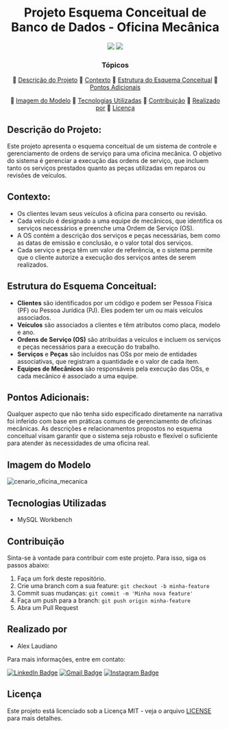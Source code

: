 <h1 align="center">Projeto Esquema Conceitual de Banco de Dados - Oficina Mecânica</h1>

<p align="center">
    <img src="http://img.shields.io/static/v1?label=STATUS&message=CONCLUIDO&color=green&style=for-the-badge"/>
    <img src="http://img.shields.io/static/v1?label=License&message=MIT&color=green&style=for-the-badge"/>
</p>

<div align="center">

### Tópicos

:small_blue_diamond: [Descrição do Projeto](#descrição-do-projeto)
:small_blue_diamond: [Contexto](#contexto)
:small_blue_diamond: [Estrutura do Esquema Conceitual](#estrutura-do-esquema-conceitual)
:small_blue_diamond: [Pontos Adicionais](#pontos-adicionais)

:small_blue_diamond: [Imagem do Modelo](#imagem-do-modelo)
:small_blue_diamond: [Tecnologias Utilizadas](#tecnologias-utilizadas)
:small_blue_diamond: [Contribuição](#contribuição)
:small_blue_diamond: [Realizado por](#realizado-por)
:small_blue_diamond: [Licença](#licença)

</div>

## Descrição do Projeto:

Este projeto apresenta o esquema conceitual de um sistema de controle e gerenciamento de ordens de serviço para uma oficina mecânica. O objetivo do sistema é gerenciar a execução das ordens de serviço, que incluem tanto os serviços prestados quanto as peças utilizadas em reparos ou revisões de veículos.

## Contexto:

* Os clientes levam seus veículos à oficina para conserto ou revisão.
* Cada veículo é designado a uma equipe de mecânicos, que identifica os serviços necessários e preenche uma Ordem de Serviço (OS).
* A OS contém a descrição dos serviços e peças necessárias, bem como as datas de emissão e conclusão, e o valor total dos serviços.
* Cada serviço e peça têm um valor de referência, e o sistema permite que o cliente autorize a execução dos serviços antes de serem realizados.

## Estrutura do Esquema Conceitual:

* **Clientes** são identificados por um código e podem ser Pessoa Física (PF) ou Pessoa Jurídica (PJ). Eles podem ter um ou mais veículos associados.
* **Veículos** são associados a clientes e têm atributos como placa, modelo e ano.
* **Ordens de Serviço (OS)** são atribuídas a veículos e incluem os serviços e peças necessários para a execução do trabalho.
* **Serviços** e **Peças** são incluídos nas OSs por meio de entidades associativas, que registram a quantidade e o valor de cada item.
* **Equipes de Mecânicos** são responsáveis pela execução das OSs, e cada mecânico é associado a uma equipe.

## Pontos Adicionais:

Qualquer aspecto que não tenha sido especificado diretamente na narrativa foi inferido com base em práticas comuns de gerenciamento de oficinas mecânicas. As descrições e relacionamentos propostos no esquema conceitual visam garantir que o sistema seja robusto e flexível o suficiente para atender às necessidades de uma oficina real.

## Imagem do Modelo

![cenario_oficina_mecanica](https://github.com/user-attachments/assets/cfd5a7c4-20e9-4dca-99d1-6b4f8827cf5b)

## Tecnologias Utilizadas

* MySQL Workbench

## Contribuição

Sinta-se à vontade para contribuir com este projeto. Para isso, siga os passos abaixo:

1. Faça um fork deste repositório.
2. Crie uma branch com a sua feature: `git checkout -b minha-feature`
3. Commit suas mudanças: `git commit -m 'Minha nova feature'`
4. Faça um push para a branch: `git push origin minha-feature`
5. Abra um Pull Request

## Realizado por

* Alex Laudiano

Para mais informações, entre em contato:

[![LinkedIn Badge](https://img.shields.io/badge/-LinkedIn-373737?style=flat&logo=linkedin&logoColor=white)](https://www.linkedin.com/in/laudiano/)
[![Gmail Badge](https://img.shields.io/badge/Gmail-373737?style=flat&logo=Gmail&logoColor=white)](mailto:laudiano@gmail.com)
[![Instagram Badge](https://img.shields.io/badge/-Instagram-373737?style=flat&logo=instagram&logoColor=white)](https://www.instagram.com/laudianoalex/?hl=pt-br)

## Licença

Este projeto está licenciado sob a Licença MIT - veja o arquivo [LICENSE](LICENSE) para mais detalhes.
